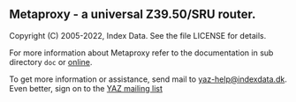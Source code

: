 ## Metaproxy - a universal Z39.50/SRU router.

Copyright (C) 2005-2022, Index Data.
See the file LICENSE for details.

For more information about Metaproxy refer to the documentation in sub
directory `doc` or 
[online](http://www.indexdata.com/metaproxy/doc/).

To get more information or assistance, send mail to yaz-help@indexdata.dk.
Even better, sign on to the
[YAZ mailing list](http://lists.indexdata.dk/cgi-bin/mailman/listinfo/yazlist)

